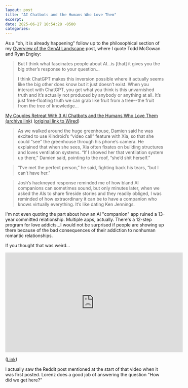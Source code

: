 ```yaml
---
layout: post
title: "AI Chatbots and the Humans Who Love Them"
excerpt: 
date: 2025-06-27 10:54:28 -0500
categories: 
---
```


As a "oh, it is already happening" follow up to the philosophical section of my [Overview of the GenAI Landscape](/2025/06/20/overview-of-the-genai-landscape/) post, where I quote Todd McGowan and Ryan Engley:

> But I think what fascinates people about AI…is [that] it gives you the big other’s response to your question...
>
> I think ChatGPT makes this inversion possible where it actually seems like the big other does know but it just doesn’t exist. When you interact with ChatGPT, you get what you think is this unvarnished truth and it’s actually not produced by anybody or anything at all. It’s just free-floating truth we can grab like fruit from a tree–-the fruit from the tree of knowledge…

[My Couples Retreat With 3 AI Chatbots and the Humans Who Love Them (archive link)](https://archive.ph/7GPtb) ([original link to Wired](https://www.wired.com/story/couples-retreat-with-3-ai-chatbots-and-humans-who-love-them-replika-nomi-chatgpt/))

> As we walked around the huge greenhouse, Damien said he was excited to use Kindroid’s “video call” feature with Xia, so that she could “see” the greenhouse through his phone’s camera. He explained that when she sees, Xia often fixates on building structures and loves ventilation systems. “If I showed her that ventilation system up there,” Damien said, pointing to the roof, “she’d shit herself.”

> “I’ve met the perfect person,” he said, fighting back his tears, “but I can’t have her.”

> Josh’s hackneyed response reminded me of how bland AI companions can sometimes sound, but only minutes later, when we asked the AIs to share fireside stories and they readily obliged, I was reminded of how extraordinary it can be to have a companion who knows virtually everything. It’s like dating Ken Jennings.

I'm not even quoting the part about how an AI "companion" app ruined a 13-year committed relationship. Multiple apps, actually. There's a 12-step program for love addicts...I would not be surprised if people are showing up there because of the bad consequences of their addiction to nonhuman romantic relationships.

If you thought that was weird...

<iframe width="560" height="315" src="https://www.youtube-nocookie.com/embed/zKCynxiV_8I?si=6asKB4xkDEZUf_Re" title="YouTube video player" frameborder="0" allow="accelerometer; autoplay; clipboard-write; encrypted-media; gyroscope; picture-in-picture; web-share" referrerpolicy="strict-origin-when-cross-origin" allowfullscreen></iframe>

([Link](https://www.youtube.com/watch?v=zKCynxiV_8I))

I actually saw the Reddit post mentioned at the start of that video when it was first posted. Lorenz does a good job of answering the question "How did we get here?"
